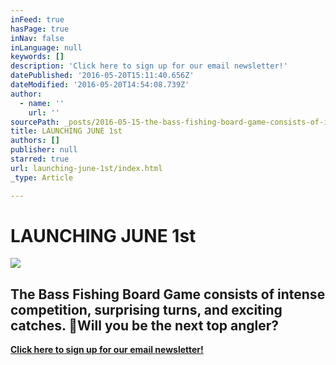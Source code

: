 ```yaml
---
inFeed: true
hasPage: true
inNav: false
inLanguage: null
keywords: []
description: 'Click here to sign up for our email newsletter!'
datePublished: '2016-05-20T15:11:40.656Z'
dateModified: '2016-05-20T14:54:08.739Z'
author:
  - name: ''
    url: ''
sourcePath: _posts/2016-05-15-the-bass-fishing-board-game-consists-of-intense-competition.md
title: LAUNCHING JUNE 1st
authors: []
publisher: null
starred: true
url: launching-june-1st/index.html
_type: Article

---
```

# LAUNCHING JUNE 1st
![](https://s3-us-west-2.amazonaws.com/the-grid-img/p/84290abbb706374ce76e915a29e2f47f30218f66.jpg)

## The Bass Fishing Board Game consists of intense competition, surprising turns, and exciting catches. Will you be the next top angler?

**[Click here to sign up for our email newsletter!][0]**

[0]: http://eepurl.com/b1XUBn
